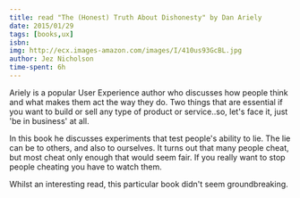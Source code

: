```yaml
---
title: read "The (Honest) Truth About Dishonesty" by Dan Ariely
date: 2015/01/29
tags: [books,ux]
isbn:
img: http://ecx.images-amazon.com/images/I/410us93GcBL.jpg
author: Jez Nicholson
time-spent: 6h
---
```

​​​Ariely is a popular User Experience author who discusses how people think and what makes them act the way they do. Two things that are essential if you want to build or sell any type of product or service..so, let's face it, just 'be in business' at all.

In this book he discusses experiments that test people's ability to lie. The lie can be to others, and also to ourselves. It turns out that many people cheat, but most cheat only enough that would seem fair. If you really want to stop people cheating you have to watch them.

Whilst an interesting read, this particular book didn't seem groundbreaking.